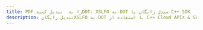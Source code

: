 ---title: PDF را به  تبدیل کنیدDOT، XSLFO به DOT مبدل رایگان یا C++ SDKdescription: تبدیل رایگانXSLFO به DOT با استفاده از C++ Cloud APIs & SDK همچنین اسناد PDF را در Cloud ایجاد، ویرایش و رندر کنید.---